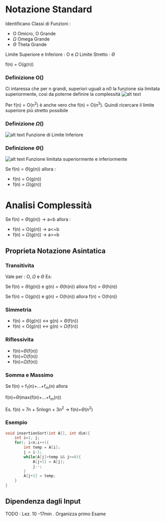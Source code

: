 # Notazione Standard
Identificano Classi di Funzioni :
 - O Omicro, O Grande
 - $\Omega$ Omega Grande
 - $\Theta$ Theta Grande

Limite Superiore e Inferiore : O e $\Omega$
Limite Stretto : $\Theta$

f(n) = O(g(n))
### Definizione O()
Ci intaressa che per n grandi, superiori uguali a n0 la funzione sia limitata superiormente, così da poterne definire la complessità
![alt text](img\O(g(n)).jpg)

Per f(n) = O(n<sup>2</sup>) è anche vero che f(n) = O(n<sup>3</sup>). 
Quindi ricercare il limite superiore più stretto possibile

### Definizione $\Omega$()
![alt text](img\Omega(g(n)).jpg)
Funzione di Limite Inferiore

### Definizione $\Theta$()
![alt text](img\Theta(g(n)).jpg)
Funzione limitata superiormente e inferiormente

Se f(n) = $\Theta$(g(n)) allora :
 - f(n) = O(g(n))
 - f(n) = $\Omega$(g(n))

# Analisi Complessità
Se f(n) = $\Theta$(g(n)) -> a=b allora :
 - f(n) = O(g(n)) -> a<=b
 - f(n) = $\Omega$(g(n)) -> a>=b
## Proprieta Notazione Asintatica
### Transitivita
Vale per : O, $\Omega$ e $\Theta$
Es: 

Se f(n) = $\Theta$(g(n)) e g(n) = $\Theta$(h(n)) allora f(n) = $\Theta$(h(n))

Se f(n) = O(g(n)) e g(n) = O(h(n)) allora f(n) = O(h(n))
### Simmetria
 - f(n) = $\Theta$(g(n)) <-> g(n) = $\Theta$(f(n))
 - f(n) = O(g(n)) <-> g(n) = $\Omega$(f(n))
  
### Riflessivita
 - f(n)=$\Theta$(f(n))
 - f(n)=O(f(n))
 - f(n)=$\Omega$(f(n))

### Somma e Massimo
Se f(n) = f<sub>1</sub>(n)+...+f<sub>m</sub>(n) allora 

f(n)=$\Theta$(max(f(n)+...+f<sub>m</sub>(n))

Es. f(n) = 7n + 5nlogn + 3n<sup>2</sup> -> f(n)=$\Theta$(n<sup>2</sup>)

### Esempio
```c
void insertionSort(int A[], int dim){
    int i=1, j;
    for(; i<n;i++){
        int temp = A[i];
        j = i-1;
        while(A[j]>temp && j>=0){
            A[j+1] = A[j];
            j--;
        }
        A[j+1] = temp;
    }
}
```
## Dipendenza dagli Input


TODO : Lez. 10 -17min . Organizza primo Esame